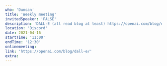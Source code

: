 ```yaml
---
who: 'Duncan'
title: 'Weekly meeting'
invitedSpeaker: 'FALSE'
description: 'DALL-E (all read blog at least) https://openai.com/blog/dall-e/'
location: 'Discord'
date: 2021-04-16
startTime: '11:00'
endTime: '12:30'
onlinemeeting: 
link: 'https://openai.com/blog/dall-e/'
extra: 
---
```

